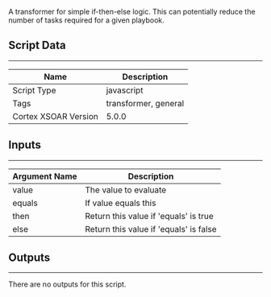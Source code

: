 A transformer for simple if-then-else logic. This can potentially reduce the number of tasks required for a given playbook.
## Script Data
---

| **Name** | **Description** |
| --- | --- |
| Script Type | javascript |
| Tags | transformer, general |
| Cortex XSOAR Version | 5.0.0 |

## Inputs
---

| **Argument Name** | **Description** |
| --- | --- |
| value | The value to evaluate |
| equals | If value equals this |
| then | Return this value if 'equals' is true |
| else | Return this value if 'equals' is false |

## Outputs
---
There are no outputs for this script.
